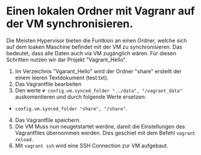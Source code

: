 # Einen lokalen Ordner mit Vagranr auf der VM synchronisieren.
Die Meisten Hypervisor bieten die Funtkion an einen Ordner, welche sich auf dem loaken Maschine befindet mit der VM zu synchronisieren.
Das bedeutet, dass alle Daten auch via VM zugänglich wären. Für diesen Schritten nutzen wir dar Projekt "Vagrant_Hello".

1) Im Verzeichnis "Vgarant_Hello" wird der Ordner "share" erstellt der einem leeren Textdokument (test.txt).
2) Das Vagrantfile bearbeiten
3) Den werte `# config.vm.synced_folder "../data", "/vagrant_data"` auskomentieren und durch folgende Werte ersetzen:
- `config.vm.synced_folder "share", "/share"`.
4) Das Vagrantfile speichern.
5) Die VM Muss nun neugetstartet werdne, damit die Einstellungen des Vagrantfiles übernommen werden. Dies geschiet mit dem Befehl `vagrant reload`.
6) Mit `vagrant ssh` wird eine SSH Connection zur VM aufgebaut.

